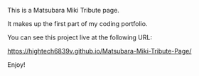 This is a Matsubara Miki Tribute page.

It makes up the first part of my coding portfolio.

You can see this project live at the following URL:

https://hightech6839v.github.io/Matsubara-Miki-Tribute-Page/

Enjoy!
